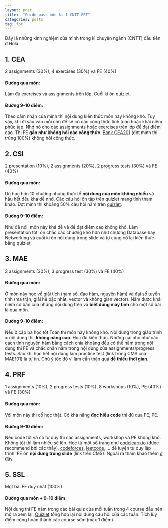```yaml
---
layout: post
title:  "Guide pass môn kì 1 CNTT FPT"
categories: posts
tag: fpt
---
```

Đây là những kinh nghiệm của mình trong kì chuyên ngành (CNTT) đầu tiên ở Hola.

## 1. CEA
2 assignments (30%), 4 exercises (30%) và FE (40%)
#### Đường qua môn:
Làm đủ exercises và assignments trên lớp. Cuối kì ôn quizlet.
#### Đường 9-10 điểm:
Theo cảm nhận của mình thì nội dung kiến thức môn này không khó. Tuy vậy, khi đi sâu vào mỗi chủ đề sẽ có các công thức tính toán hoặc khái niệm phức tạp. Nhớ nó cho các assignments hoặc exercises trên lớp để đạt điểm cao. Thi FE **gần như không hỏi các công thức**. [Bank CEA201](https://quizlet.com/245233266/cea201-full-flash-cards/) (đợt mình thi trúng 100%) không hỏi công thức.

## 2. CSI
2 presentation (10%), 2 assignments (20%), 2 progress tests (30%) và FE (40%)
#### Đường qua môn:
Dù học hơn 10 chương nhưng thực tế **nội dung của môn không nhiều** và hầu hết đều khá dễ nhớ. Các câu hỏi ôn tập trên quizlet mang tính tham khảo. Đợt mình thi khoảng 50% câu hỏi nằm trên [quizlet](https://quizlet.com/241199609/csi101-full-flash-cards/).
#### Đường 9-10 điểm:
Như đã nói, môn này khá dễ và để đạt điểm cao không khó. Làm presentation tốt, ôn chắc các chương khó hơn như chương Database hay Networking và cuối kì ôn nội dung trong slide và tự củng cố lại kiến thức bằng quizlet.

## 3. MAE
3 assignments (30%), 3 progress test (30%) và FE (40%)
#### Đường qua môn:
Ở môn này học về giải tích (hàm số, đạo hàm, nguyên hàm) và đại số tuyến tính (ma trận, giải hệ bậc nhất, vector và không gian vector). Nắm được khái niệm cơ bản của những nội dung trên và **biết dùng máy tính** cho một số bài là qua môn.
#### Đường 9-10 điểm:
Nếu ở cấp ba học tốt Toán thì môn này không khó. Nội dung trong giáo trình = nội dung thi, **không nâng cao**. Học đủ kiến thức. Những cái nhỏ như các cách tính nguyên hàm bằng cách chia khoảng đều có thể nằm trong nội dung thi FE và chắc chắn nằm trong nội dung của assignments/progress tests. Sau khi học hết nội dung làm practice test (link trong CMS của MAE101) là tự tin. Chú ý tốc độ vì làm cẩn thận quá **dễ thiếu thời gian**.

## 4. PRF
1 assignments (10%), 2 progress tests (10%), 8 workshops (10%), PE (40%) và FE (30%)
#### Đường qua môn:
Với môn này thì cố học thật. Có khả năng **đọc hiểu code** thì đủ qua FE, PE.
#### Đường 9-10 điểm:
Nếu code tốt và có tư duy thì các assignments, workshop và PE không khó. Không tốt thì làm nhiều sẽ lên. Học từ một số trang như [codelearn.io](https://codelearn.io) (được recommend bởi các thầy), [codeforces](https://codeforces.com), [leetcode](https://leetcode.com), ... để luyện tư duy lập trình. FE ôn **nội dung trong slide** (link trên CMS). Ngoài ra tham khảo thêm [ở đây](https://drive.google.com/drive/folders/1Hsl4dWE1_OOvxJl1PEsAQnUBQCcAVRgR).

## 5. SSL
Một bài FE duy nhất (100%)
#### Đường qua môn + 9-10 điểm
Nội dung thi FE nằm trong các bài quiz của mỗi tuần trong 4 course đầu nên mở ra xem lại. [Quizlet](https://quizlet.com/vn/505793928/ssl101c-fullset-flash-cards/) tổng hợp lại nội dung câu hỏi của các tuần. Tích lũy điểm cộng hoàn thành các course sớm (max 1 điểm).
